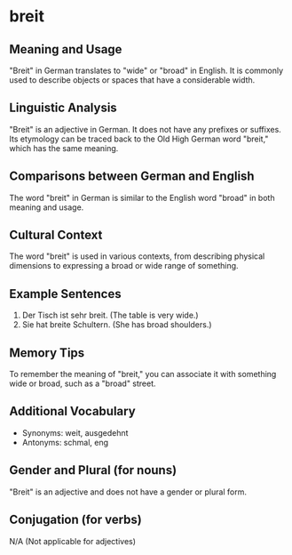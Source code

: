 # breit
## Meaning and Usage
"Breit" in German translates to "wide" or "broad" in English. It is commonly used to describe objects or spaces that have a considerable width.

## Linguistic Analysis
"Breit" is an adjective in German. It does not have any prefixes or suffixes. Its etymology can be traced back to the Old High German word "breit," which has the same meaning.

## Comparisons between German and English
The word "breit" in German is similar to the English word "broad" in both meaning and usage.

## Cultural Context
The word "breit" is used in various contexts, from describing physical dimensions to expressing a broad or wide range of something.

## Example Sentences
1. Der Tisch ist sehr breit. (The table is very wide.)
2. Sie hat breite Schultern. (She has broad shoulders.)

## Memory Tips
To remember the meaning of "breit," you can associate it with something wide or broad, such as a "broad" street.

## Additional Vocabulary
- Synonyms: weit, ausgedehnt
- Antonyms: schmal, eng

## Gender and Plural (for nouns)
"Breit" is an adjective and does not have a gender or plural form.

## Conjugation (for verbs)
N/A (Not applicable for adjectives)